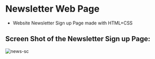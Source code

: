 # Newsletter Web Page

- Website Newsletter Sign up Page made with HTML+CSS

## Screen Shot of the Newsletter Sign up Page:

![news-sc](https://user-images.githubusercontent.com/76783878/136459346-4a7cec89-62ee-41e4-8d8a-ccef0b7f5d1f.jpg)

